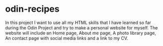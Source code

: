 # odin-recipes

In this project I want to use all my HTML skills that I have learned so far during the Odin Project and try to make a personal website for myself.
The website will include an Home page, About me page, A photo library page, An contact page with social media links and a link to my CV.
